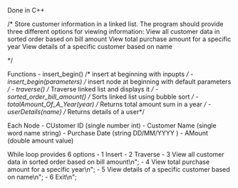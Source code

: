 Done in C++

/*
Store customer information in a linked list. The program should provide three different options for viewing information:
View all customer data in sorted order based on bill amount
View total purchase amount for a specific year
View details of a specific customer based on name

*/

Functions 
    - insert_begin()                    /* insert at beginning with inpupts */
    - insert_begin(parameters)          /* insert node at beginning with default parameters */
    - traverse()                        /* Traverse linked list and displays it */
    - sorted_order_bill_amount()        /* Sorts linked list using bubble sort */
    - totalAmount_Of_A_Year(year)       /* Returns total amount sum in a year  */
    - userDetails(name)                 /*  Returns details of a user*/

Each Node
    - CUstomer ID (single number int)
    - Customer Name (single word name string)
    - Purchase Date (string DD/MM/YYYY )
    - AMount (double amount value)

While loop provides 6 options
    - 1 Insert
    - 2 Traverse
    - 3 View all customer data in sorted order based on bill amount\n";
    - 4 View total purchase amount for a specific year\n";
    - 5 View details of a specific customer based on name\n";
    - 6 Exit\n";